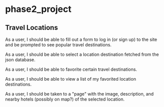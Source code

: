 # phase2_project

## Travel Locations 
As a user, I should be able to fill out a form to log in (or sign up) to the site and be prompted to see popular travel destinations.

As a user, I should be able to select a location destination fetched from the json database.

As a user, I should be able to favorite certain travel destinations.

As a user, I should be able to view a list of my favorited location destinations.

As a user, I should be taken to a "page" with the image, description, and nearby hotels (possibly on map?) of the selected location.
